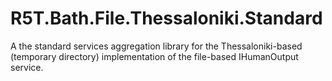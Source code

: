 # R5T.Bath.File.Thessaloniki.Standard
A the standard services aggregation library for the Thessaloniki-based (temporary directory) implementation of the file-based IHumanOutput service.
